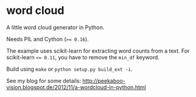 word cloud
==========

A little word cloud generator in Python.

Needs PIL and Cython (``>= 0.16``).

The example uses scikit-learn for extracting word counts from a text.
For scikit-learn ``<= 0.11``, you have to remove the ``min_df`` keyword.

Build using ``make`` or ``python setup.py build_ext -i``.

See my blog for some details:
http://peekaboo-vision.blogspot.de/2012/11/a-wordcloud-in-python.html
